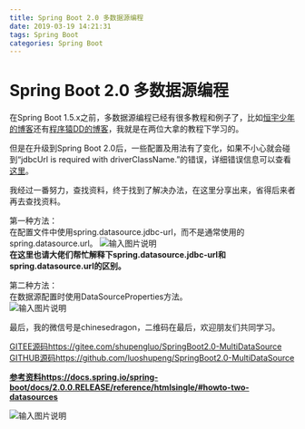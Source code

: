 ```yaml
---
title: Spring Boot 2.0 多数据源编程
date: 2019-03-19 14:21:31
tags: Spring Boot
categories: Spring Boot
---
```

# Spring Boot 2.0 多数据源编程

在Spring Boot 1.5.x之前，多数据源编程已经有很多教程和例子了，比如[恒宇少年的博客](https://www.jianshu.com/p/9f812e651319)还有[程序猿DD的博客](http://blog.didispace.com/springbootmultidatasource/)，我就是在两位大拿的教程下学习的。  

但是在升级到Spring Boot 2.0后，一些配置及用法有了变化，如果不小心就会碰到“jdbcUrl is required with driverClassName.”的错误，详细错误信息可以查看[这里](https://www.oschina.net/question/221134_2275771)。  

我经过一番努力，查找资料，终于找到了解决办法，在这里分享出来，省得后来者再去查找资料。  

第一种方法：  
在配置文件中使用spring.datasource.jdbc-url，而不是通常使用的spring.datasource.url。
![输入图片说明](https://static.oschina.net/uploads/img/201803/20153845_U7aE.png "在这里输入图片标题")  
**在这里也请大佬们帮忙解释下spring.datasource.jdbc-url和spring.datasource.url的区别。**  

第二种方法：  
在数据源配置时使用DataSourceProperties方法。  
![输入图片说明](https://static.oschina.net/uploads/img/201803/20154124_5Gos.png "在这里输入图片标题")  

最后，我的微信号是chinesedragon，二维码在最后，欢迎朋友们共同学习。  


[GITEE源码https://gitee.com/shupengluo/SpringBoot2.0-MultiDataSource](https://gitee.com/shupengluo/SpringBoot2.0-MultiDataSource)  
[GITHUB源码https://github.com/luoshupeng/SpringBoot2.0-MultiDataSource](https://github.com/luoshupeng/SpringBoot2.0-MultiDataSource)  

[**参考资料https://docs.spring.io/spring-boot/docs/2.0.0.RELEASE/reference/htmlsingle/#howto-two-datasources**](https://docs.spring.io/spring-boot/docs/2.0.0.RELEASE/reference/htmlsingle/#howto-two-datasources)  

![输入图片说明](https://static.oschina.net/uploads/img/201803/20154840_c2bk.jpg "在这里输入图片标题")